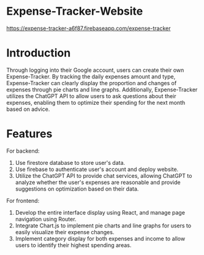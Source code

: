 # Expense-Tracker-Website
https://expense-tracker-a6f87.firebaseapp.com/expense-tracker
# Introduction
Through logging into their Google account, users can create their own Expense-Tracker. By tracking the daily expenses amount and type, Expense-Tracker can clearly display the proportion and changes of expenses through pie charts and line graphs. Additionally, Expense-Tracker utilizes the ChatGPT API to allow users to ask questions about their expenses, enabling them to optimize their spending for the next month based on advice.
# Features
For backend:
1) Use firestore database to store user's data.
2) Use firebase to authenticate user's account and deploy website.
3) Utilize the ChatGPT API to provide chat services, allowing ChatGPT to analyze whether the user's expenses are reasonable and provide suggestions on optimization based on their data.

For frontend:
1) Develop the entire interface display using React, and manage page navigation using Router.
2) Integrate Chart.js to implement pie charts and line graphs for users to easily visualize their expense changes.
3) Implement category display for both expenses and income to allow users to identify their highest spending areas.
